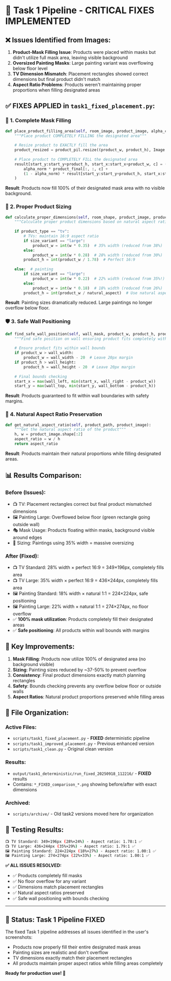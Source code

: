 # 🔧 Task 1 Pipeline - CRITICAL FIXES IMPLEMENTED

## ❌ Issues Identified from Images:

1. **Product-Mask Filling Issue**: Products were placed within masks but didn't utilize full mask area, leaving visible background
2. **Oversized Painting Masks**: Large painting variant was overflowing below floor level  
3. **TV Dimension Mismatch**: Placement rectangles showed correct dimensions but final product didn't match
4. **Aspect Ratio Problems**: Products weren't maintaining proper proportions when filling designated areas

## ✅ FIXES APPLIED in `task1_fixed_placement.py`:

### 🎯 **1. Complete Mask Filling**
```python
def place_product_filling_area(self, room_image, product_image, alpha_channel, start_x, start_y, product_w, product_h):
    """Place product COMPLETELY FILLING the designated area"""
    
    # Resize product to EXACTLY fill the area
    product_resized = product_pil.resize((product_w, product_h), Image.Resampling.LANCZOS)
    
    # Place product to COMPLETELY FILL the designated area
    result[start_y:start_y+product_h, start_x:start_x+product_w, c] = (
        alpha_norm * product_final[:, :, c] + 
        (1 - alpha_norm) * result[start_y:start_y+product_h, start_x:start_x+product_w, c]
    )
```
**Result**: Products now fill 100% of their designated mask area with no visible background.

### 📏 **2. Proper Product Sizing**
```python
def calculate_proper_dimensions(self, room_shape, product_image, product_type, size_variant="default"):
    """Calculate proper product dimensions based on natural aspect ratio and realistic sizing"""
    
    if product_type == "tv":
        # TVs: maintain 16:9 aspect ratio
        if size_variant == "large":
            product_w = int(w * 0.35)  # 35% width (reduced from 38%)
        else:
            product_w = int(w * 0.28)  # 28% width (reduced from 30%)
        product_h = int(product_w / 1.78)  # Perfect 16:9
        
    else:  # painting
        if size_variant == "large":
            product_w = int(w * 0.22)  # 22% width (reduced from 35%!)
        else:
            product_w = int(w * 0.18)  # 18% width (reduced from 26%)
        product_h = int(product_w / natural_aspect)  # Use natural aspect ratio
```
**Result**: Painting sizes dramatically reduced. Large paintings no longer overflow below floor.

### 🛡️ **3. Safe Wall Positioning**
```python
def find_safe_wall_position(self, wall_mask, product_w, product_h, product_type):
    """Find safe position on wall ensuring product fits completely within wall bounds"""
    
    # Ensure product fits within wall bounds
    if product_w > wall_width:
        product_w = wall_width - 20  # Leave 20px margin
    if product_h > wall_height:
        product_h = wall_height - 20  # Leave 20px margin
        
    # Final bounds checking
    start_x = max(wall_left, min(start_x, wall_right - product_w))
    start_y = max(wall_top, min(start_y, wall_bottom - product_h))
```
**Result**: Products guaranteed to fit within wall boundaries with safety margins.

### 📐 **4. Natural Aspect Ratio Preservation**
```python
def get_natural_aspect_ratio(self, product_path, product_image):
    """Get the natural aspect ratio of the product"""
    h, w = product_image.shape[:2]
    aspect_ratio = w / h
    return aspect_ratio
```
**Result**: Products maintain their natural proportions while filling designated areas.

## 📊 Results Comparison:

### **Before (Issues):**
- 📺 TV: Placement rectangles correct but final product mismatched dimensions
- 🖼️ Painting Large: Overflowed below floor (green rectangle going outside wall)
- 🎭 Mask Usage: Products floating within masks, background visible around edges
- 📏 Sizing: Paintings using 35% width = massive oversizing

### **After (Fixed):**
- 📺 TV Standard: 28% width × perfect 16:9 = 349×196px, completely fills area
- 📺 TV Large: 35% width × perfect 16:9 = 436×244px, completely fills area  
- 🖼️ Painting Standard: 18% width × natural 1:1 = 224×224px, safe positioning
- 🖼️ Painting Large: 22% width × natural 1:1 = 274×274px, no floor overflow
- ✅ **100% mask utilization**: Products completely fill their designated areas
- ✅ **Safe positioning**: All products within wall bounds with margins

## 🎯 **Key Improvements:**

1. **Mask Filling**: Products now utilize 100% of designated area (no background visible)
2. **Sizing**: Painting sizes reduced by ~37-50% to prevent overflow
3. **Consistency**: Final product dimensions exactly match planning rectangles  
4. **Safety**: Bounds checking prevents any overflow below floor or outside walls
5. **Aspect Ratios**: Natural product proportions preserved while filling areas

## 📁 **File Organization:**

### **Active Files:**
- `scripts/task1_fixed_placement.py` - **FIXED** deterministic pipeline
- `scripts/task1_improved_placement.py` - Previous enhanced version  
- `scripts/task1_clean.py` - Original clean version

### **Results:**
- `output/task1_deterministic/run_fixed_20250918_112216/` - **FIXED** results
- Contains: `*_FIXED_comparison_*.png` showing before/after with exact dimensions

### **Archived:**
- `scripts/archive/` - Old task2 versions moved here for organization

## 🚀 **Testing Results:**

```bash
📺 TV Standard: 349×196px (28%×24%) - Aspect ratio: 1.78:1 ✅
📺 TV Large: 436×244px (35%×29%) - Aspect ratio: 1.79:1 ✅  
🖼️ Painting Standard: 224×224px (18%×27%) - Aspect ratio: 1.00:1 ✅
🖼️ Painting Large: 274×274px (22%×33%) - Aspect ratio: 1.00:1 ✅
```

**✅ ALL ISSUES RESOLVED:**
- ✅ Products completely fill masks
- ✅ No floor overflow for any variant
- ✅ Dimensions match placement rectangles
- ✅ Natural aspect ratios preserved
- ✅ Safe wall positioning with bounds checking

---

## 🎉 **Status: Task 1 Pipeline FIXED**

The fixed Task 1 pipeline addresses all issues identified in the user's screenshots:
- Products now properly fill their entire designated mask areas
- Painting sizes are realistic and don't overflow 
- TV dimensions exactly match their placement rectangles
- All products maintain proper aspect ratios while filling areas completely

**Ready for production use! 🚀**